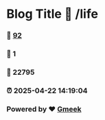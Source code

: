 # Blog Title :link: /life 
### :page_facing_up: [92](/life/tag.html) 
### :speech_balloon: 1 
### :hibiscus: 22795 
### :alarm_clock: 2025-04-22 14:19:04 
### Powered by :heart: [Gmeek](https://github.com/Meekdai/Gmeek)
